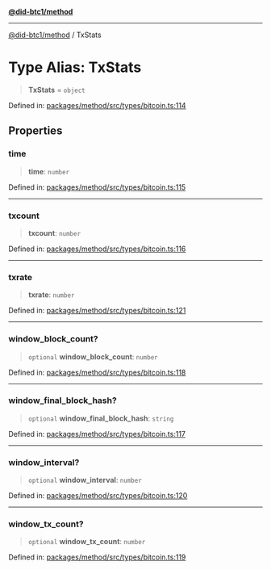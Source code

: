[**@did-btc1/method**](../README.md)

***

[@did-btc1/method](../globals.md) / TxStats

# Type Alias: TxStats

> **TxStats** = `object`

Defined in: [packages/method/src/types/bitcoin.ts:114](https://github.com/dcdpr/did-btc1-js/blob/751aedd75738c26882a2149e644ae32b9e424707/packages/method/src/types/bitcoin.ts#L114)

## Properties

### time

> **time**: `number`

Defined in: [packages/method/src/types/bitcoin.ts:115](https://github.com/dcdpr/did-btc1-js/blob/751aedd75738c26882a2149e644ae32b9e424707/packages/method/src/types/bitcoin.ts#L115)

***

### txcount

> **txcount**: `number`

Defined in: [packages/method/src/types/bitcoin.ts:116](https://github.com/dcdpr/did-btc1-js/blob/751aedd75738c26882a2149e644ae32b9e424707/packages/method/src/types/bitcoin.ts#L116)

***

### txrate

> **txrate**: `number`

Defined in: [packages/method/src/types/bitcoin.ts:121](https://github.com/dcdpr/did-btc1-js/blob/751aedd75738c26882a2149e644ae32b9e424707/packages/method/src/types/bitcoin.ts#L121)

***

### window\_block\_count?

> `optional` **window\_block\_count**: `number`

Defined in: [packages/method/src/types/bitcoin.ts:118](https://github.com/dcdpr/did-btc1-js/blob/751aedd75738c26882a2149e644ae32b9e424707/packages/method/src/types/bitcoin.ts#L118)

***

### window\_final\_block\_hash?

> `optional` **window\_final\_block\_hash**: `string`

Defined in: [packages/method/src/types/bitcoin.ts:117](https://github.com/dcdpr/did-btc1-js/blob/751aedd75738c26882a2149e644ae32b9e424707/packages/method/src/types/bitcoin.ts#L117)

***

### window\_interval?

> `optional` **window\_interval**: `number`

Defined in: [packages/method/src/types/bitcoin.ts:120](https://github.com/dcdpr/did-btc1-js/blob/751aedd75738c26882a2149e644ae32b9e424707/packages/method/src/types/bitcoin.ts#L120)

***

### window\_tx\_count?

> `optional` **window\_tx\_count**: `number`

Defined in: [packages/method/src/types/bitcoin.ts:119](https://github.com/dcdpr/did-btc1-js/blob/751aedd75738c26882a2149e644ae32b9e424707/packages/method/src/types/bitcoin.ts#L119)
